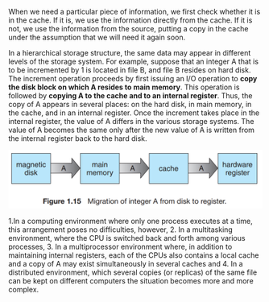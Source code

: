 When we need a particular piece of information, we first check whether it is in the cache. If it is, we use the information directly from the cache. If it is not, we use the information from the source, putting a copy in the cache under the assumption that we will need it again soon.

In a hierarchical storage structure, the same data may appear in different levels of the storage system. For example, suppose that an integer A that is to be incremented by 1 is located in file B, and file B resides on hard disk. The increment operation proceeds by first issuing an I/O operation to **copy the disk block on which A resides to main memory**. This operation is followed by **copying A to the cache and to an internal register**. Thus, the copy of A appears in several places: on the hard disk, in main memory, in the cache, and in an internal register. Once the increment takes place in the internal register, the value of A differs in the various storage systems. The value of A becomes the same only after the new value of A is written from the internal register back to the hard disk.

![A](A.png)

1.In a computing environment where only one process executes at a time, this arrangement poses no difficulties, however, 2. In a multitasking environment, where the CPU is switched back and forth among various processes, 3. In a multiprocessor environment where, in addition to maintaining internal registers, each of the CPUs also contains a local cache and a copy of A may exist simultaneously in several caches and 4. In a distributed environment, which several copies (or replicas) of the same file can be kept on different computers the situation becomes more and more complex.